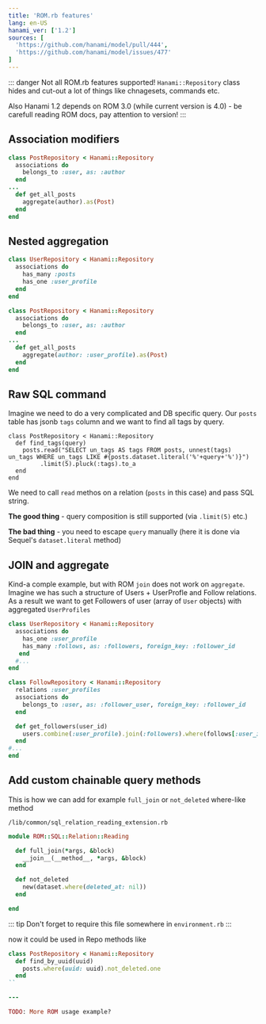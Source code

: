 ```yaml
---
title: 'ROM.rb features'
lang: en-US
hanami_ver: ['1.2']
sources: [
  'https://github.com/hanami/model/pull/444',
  'https://github.com/hanami/model/issues/477'
]
---
```


::: danger
Not all ROM.rb features supported! `Hanami::Repository` class hides and cut-out a lot of things like chnagesets, commands etc.

Also Hanami 1.2 depends on ROM 3.0 (while current version is 4.0) - be carefull reading ROM docs, pay attention to version!
:::

## Association modifiers

```ruby {3,7}
class PostRepository < Hanami::Repository
  associations do
    belongs_to :user, as: :author
  end
...
  def get_all_posts
    aggregate(author).as(Post)
  end
end
```

## Nested aggregation

```ruby {4}
class UserRepository < Hanami::Repository
  associations do
    has_many :posts
    has_one :user_profile
  end
end
```

```ruby {7}
class PostRepository < Hanami::Repository
  associations do
    belongs_to :user, as: :author
  end
...
  def get_all_posts
    aggregate(author: :user_profile).as(Post)
  end
end
```

## Raw SQL command

Imagine we need to do a very complicated and DB specific query.
Our `posts` table has jsonb `tags` column and we want to find all tags by query. 

```ruby{3}
class PostRepository < Hanami::Repository
  def find_tags(query)
    posts.read("SELECT un_tags AS tags FROM posts, unnest(tags) un_tags WHERE un_tags LIKE #{posts.dataset.literal('%'+query+'%')}")
         .limit(5).pluck(:tags).to_a
  end
end
```

We need to call `read` methos on a relation (`posts` in this case) and pass SQL string. 

**The good thing** - query composition is still supported (via `.limit(5)` etc.)

**The bad thing** - you need to escape `query` manually (here it is done via Sequel's `dataset.literal` method)

## JOIN and aggregate

Kind-a comple example, but with ROM `join` does not work on `aggregate`.
Imagine we has such a structure of Users + UserProfle and Follow relations. As a result we want to get Followers of user (array of `User` objects) with aggregated `UserProfiles`

```ruby
class UserRepository < Hanami::Repository
  associations do
    has_one :user_profile
    has_many :follows, as: :followers, foreign_key: :follower_id
   end
  #...
end

class FollowRepository < Hanami::Repository
  relations :user_profiles
  associations do
    belongs_to :user, as: :follower_user, foreign_key: :follower_id
  end

  def get_followers(user_id)
    users.combine(:user_profile).join(:followers).where(follows[:user_id].is(user_id)).as(User).order(:id)
  end
#...
end
```

## Add custom chainable query methods

This is how we can add for example `full_join` or `not_deleted` where-like method

`/lib/common/sql_relation_reading_extension.rb`
```ruby
module ROM::SQL::Relation::Reading

  def full_join(*args, &block)
    __join__(__method__, *args, &block)
  end

  def not_deleted
    new(dataset.where(deleted_at: nil))
  end

end
```

::: tip
Don't forget to require this file somewhere in `environment.rb`
:::

now it could be used in Repo methods like

```ruby {3}
class PostRepository < Hanami::Repository
  def find_by_uuid(uuid)
    posts.where(uuid: uuid).not_deleted.one
  end
``

---

TODO: More ROM usage example?
